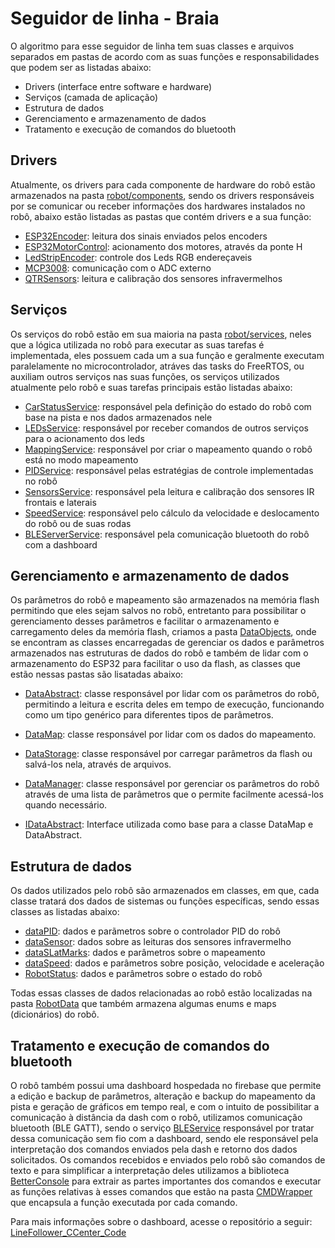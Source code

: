 # Seguidor de linha - Braia
O algoritmo para esse seguidor de linha tem suas classes e arquivos separados em pastas de acordo com as suas funções e responsabilidades que podem ser as listadas abaixo:
 - Drivers (interface entre software e hardware)
 - Serviços (camada de aplicação)
 - Estrutura de dados
 - Gerenciamento e armazenamento de dados
 - Tratamento e execução de comandos do bluetooth

## Drivers
Atualmente, os drivers para cada componente de hardware do robô estão armazenados na pasta [robot/components](./modules/robot/components), sendo os drivers responsáveis por se comunicar ou receber informações dos hardwares instalados no robô, abaixo estão listadas as pastas que contém drivers e a sua função:
  - [ESP32Encoder](./modules/robot/components/ESP32Encoder): leitura dos sinais enviados pelos encoders
  - [ESP32MotorControl](./modules/robot/components/ESP32MotorControl): acionamento dos motores, através da ponte H
  - [LedStripEncoder](./modules/robot/components/LedStripEncoder): controle dos Leds RGB endereçaveis
  - [MCP3008](./modules/robot/components/MCP3008): comunicação com o ADC externo
  - [QTRSensors](./modules/robot/components/QTRSensors): leitura e calibração dos sensores infravermelhos

## Serviços
Os serviços do robô estão em sua maioria na pasta [robot/services](./modules/robot/services/), neles que a lógica utilizada no robô para executar as suas tarefas é implementada, eles possuem cada um a sua função e geralmente executam paralelamente no microcontrolador, atráves das tasks do FreeRTOS, ou auxiliam outros serviços nas suas funções, os serviços utilizados atualmente pelo robô e suas tarefas principais estão listadas abaixo:

- [CarStatusService](./modules/robot/services/CarStatusService/): responsável pela definição do estado do robô com base na pista e nos dados armazenados nele
- [LEDsService](./modules/robot/services/LEDsService/): responsável por receber comandos de outros serviços para o acionamento dos leds
- [MappingService](./modules/robot/services/MappingService/): responsável por criar o mapeamento quando o robô está no modo mapeamento
- [PIDService](./modules/robot/services/PIDService/): responsável pelas estratégias de controle implementadas no robô
- [SensorsService](./modules/robot/services/SensorsService/): responsável pela leitura e calibração dos sensores IR frontais e laterais
- [SpeedService](./modules/robot/services/SpeedService/): responsável pelo cálculo da velocidade e deslocamento do robô ou de suas rodas
- [BLEServerService](./modules/common/services/BLEServerService): responsável pela comunicação bluetooth do robô com a dashboard

## Gerenciamento e armazenamento de dados
Os parâmetros do robô e mapeamento são armazenados na memória flash permitindo que eles sejam salvos no robô, entretanto para possibilitar o gerenciamento desses parâmetros e facilitar o armazenamento e carregamento deles da memória flash, criamos a pasta [DataObjects](modules/common/components/DataObjects), onde se encontram as classes encarregadas de gerenciar os dados e parâmetros armazenados nas estruturas de dados do robô e também de lidar com o armazenamento do ESP32 para facilitar o uso da flash, as classes que estão nessas pastas são lisatadas abaixo:

- [DataAbstract](./modules/common/components/DataObjects/src/DataAbstract.hpp): classe responsável por lidar com os parâmetros do robô, permitindo a leitura e escrita deles em tempo de execução, funcionando como um tipo genérico para diferentes tipos de parâmetros. 

- [DataMap](./modules/common/components/DataObjects/src/DataMap.hpp): classe responsável por lidar com os dados do mapeamento.

- [DataStorage](./modules/common/components/DataObjects/src/DataStorage.hpp): classe responsável por carregar parâmetros da flash ou salvá-los nela, através de arquivos.

- [DataManager](./modules/common/components/DataObjects/src/DataManager.hpp): classe responsável por gerenciar os parâmetros do robô através de uma lista de parâmetros que o permite facilmente acessá-los quando necessário.

- [IDataAbstract](./modules/common/components/DataObjects/src/IDataAbstract.hpp): Interface utilizada como base para a classe DataMap e DataAbstract.

## Estrutura de dados
Os dados utilizados pelo robô são armazenados em classes, em que, cada classe tratará dos dados de sistemas ou funções específicas, sendo essas classes as listadas abaixo:

- [dataPID](./modules/robot/components/RobotData/src/PID/): dados e parãmetros sobre o controlador PID do robô
- [dataSensor](./modules/robot/components/RobotData/src/Sensor/): dados sobre as leituras dos sensores infravermelho
- [dataSLatMarks](./modules/robot/components/RobotData/src/SLatMarks/): dados e parâmetros sobre o mapeamento
- [dataSpeed](./modules/robot/components/RobotData/src/Speed/): dados e parâmetros sobre posição, velocidade e aceleração
- [RobotStatus](./modules/robot/components/RobotData/src/Status/): dados e parâmetros sobre o estado do robô

Todas essas classes de dados relacionadas ao robô estão localizadas na pasta [RobotData](./modules/robot/components/RobotData/) que também armazena algumas enums e maps (dicionários) do robô.

## Tratamento e execução de comandos do bluetooth

O robô também possui uma dashboard hospedada no firebase que permite a edição e backup de parâmetros, alteração e backup do mapeamento da pista e geração de gráficos em tempo real, e com o intuito de possibilitar a comunicação à distância da dash com o robô, utilizamos comunicação bluetooth (BLE GATT), sendo o serviço [BLEService](./modules/common/services/BLEServerService) responsável por tratar dessa comunicação sem fio com a dashboard, sendo ele responsável pela interpretação dos comandos enviados pela dash e retorno dos dados solicitados. Os comandos recebidos e enviados pelo robô são comandos de texto e para simplificar a interpretação deles utilizamos a biblioteca [BetterConsole](modules/common/components/BetterConsole) para extrair as partes importantes dos comandos e executar as funções relativas à esses comandos que estão na pasta [CMDWrapper](modules/common/components/CMDWrapper) que encapsula a função executada por cada comando.

Para mais informações sobre o dashboard, acesse o repositório a seguir: [LineFollower_CCenter_Code](https://github.com/Tamandutech/LineFollower_CCenter_Code) 
